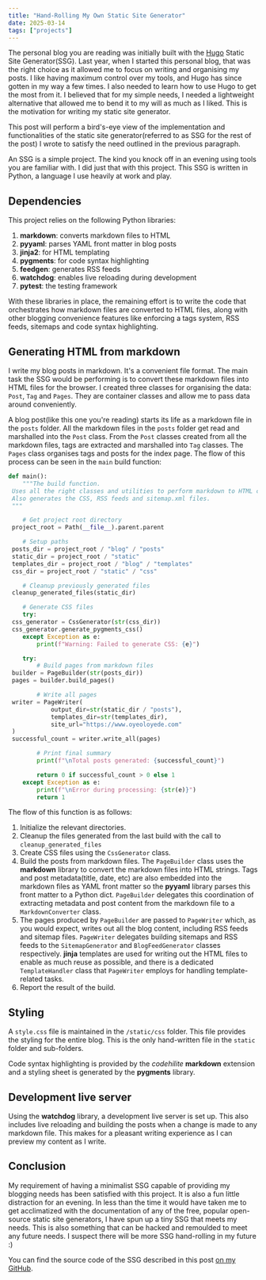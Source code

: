 ```yaml
---
title: "Hand-Rolling My Own Static Site Generator"
date: 2025-03-14
tags: ["projects"]
---
```


The personal blog you are reading was initially built with the [Hugo](https://gohugo.io/) Static Site Generator(SSG). Last year, when I started this personal blog, that was the right choice as it allowed me to focus on writing and organising my posts. I like having maximum control over my tools, and Hugo has since gotten in my way a few times. I also needed to learn how to use Hugo to get the most from it. I believed that for my simple needs, I needed a lightweight alternative that allowed me to bend it to my will as much as I liked. This is the motivation for writing my static site generator.

This post will perform a bird's-eye view of the implementation and functionalities of the static site generator(referred to as SSG for the rest of the post) I wrote to satisfy the need outlined in the previous paragraph.

An SSG is a simple project. The kind you knock off in an evening using tools you are familiar with. I did just that with this project. This SSG is written in Python, a language I use heavily at work and play.

## Dependencies

This project relies on the following Python libraries:

1. **markdown**: converts markdown files to HTML
2. **pyyaml**: parses YAML front matter in blog posts
3. **jinja2**: for HTML templating
4. **pygments**: for code syntax highlighting
5. **feedgen**: generates RSS feeds
6. **watchdog**: enables live reloading during development
7. **pytest**: the testing framework

With these libraries in place, the remaining effort is to write the code that orchestrates how markdown files are converted to HTML files, along with other blogging convenience features like enforcing a tags system, RSS feeds, sitemaps and code syntax highlighting.

## Generating HTML from markdown

I write my blog posts in markdown. It's a convenient file format. The main task the SSG would be performing is to convert these markdown files into HTML files for the browser. I created three classes for organising the data: `Post`, `Tag` and `Pages`. They are container classes and allow me to pass data around conveniently.

A blog post(like this one you're reading) starts its life as a markdown file in the `posts` folder. All the markdown files in the `posts` folder get read and marshalled into the `Post` class. From the `Post` classes created from all the markdown files, tags are extracted and marshalled into `Tag` classes. The `Pages` class organises tags and posts for the index page. The flow of this process can be seen in the `main` build function:

```py
def main():
    """The build function.
 Uses all the right classes and utilities to perform markdown to HTML conversion.
 Also generates the CSS, RSS feeds and sitemap.xml files.
 """

    # Get project root directory
 project_root = Path(__file__).parent.parent

    # Setup paths
 posts_dir = project_root / "blog" / "posts"
 static_dir = project_root / "static"
 templates_dir = project_root / "blog" / "templates"
 css_dir = project_root / "static" / "css"

    # Cleanup previously generated files
 cleanup_generated_files(static_dir)

    # Generate CSS files
    try:
 css_generator = CssGenerator(str(css_dir))
 css_generator.generate_pygments_css()
    except Exception as e:
        print(f"Warning: Failed to generate CSS: {e}")

    try:
        # Build pages from markdown files
 builder = PageBuilder(str(posts_dir))
 pages = builder.build_pages()

        # Write all pages
 writer = PageWriter(
            output_dir=str(static_dir / "posts"),
            templates_dir=str(templates_dir),
            site_url="https://www.oyeoloyede.com"
 )
 successful_count = writer.write_all(pages)

        # Print final summary
        print(f"\nTotal posts generated: {successful_count}")

        return 0 if successful_count > 0 else 1
    except Exception as e:
        print(f"\nError during processing: {str(e)}")
        return 1
```

The flow of this function is as follows:

1. Initialize the relevant directories.
2. Cleanup the files generated from the last build with the call to `cleanup_generated_files`
3. Create CSS files using the `CssGenerator` class.
4. Build the posts from markdown files. The `PageBuilder` class uses the **markdown** library to convert the markdown files into HTML strings. Tags and post metadata(title, date, etc) are also embedded into the markdown files as YAML front matter so the **pyyaml** library parses this front matter to a Python dict. `PageBuilder` delegates this coordination of extracting metadata and post content from the markdown file to a `MarkdownConverter` class.
5. The pages produced by `PageBuilder` are passed to `PageWriter` which, as you would expect, writes out all the blog content, including RSS feeds and sitemap files. `PageWriter` delegates building sitemaps and RSS feeds to the `SitemapGenerator` and `BlogFeedGenerator` classes respectively. **jinja** templates are used for writing out the HTML files to enable as much reuse as possible, and there is a dedicated `TemplateHandler` class that `PageWriter` employs for handling template-related tasks.
6. Report the result of the build.

## Styling

A `style.css` file is maintained in the `/static/css` folder. This file provides the styling for the entire blog. This is the only hand-written file in the `static` folder and sub-folders.

Code syntax highlighting is provided by the _codehilite_ **markdown** extension and a styling sheet is generated by the **pygments** library.

## Development live server

Using the **watchdog** library, a development live server is set up. This also includes live reloading and building the posts when a change is made to any markdown file. This makes for a pleasant writing experience as I can preview my content as I write.

## Conclusion

My requirement of having a minimalist SSG capable of providing my blogging needs has been satisfied with this project. It is also a fun little distraction for an evening. In less than the time it would have taken me to get acclimatized with the documentation of any of the free, popular open-source static site generators, I have spun up a tiny SSG that meets my needs. This is also something that can be hacked and remoulded to meet any future needs. I suspect there will be more SSG hand-rolling in my future :)

You can find the source code of the SSG described in this post [on my GitHub](https://github.com/Oyekunle-Mark/blog).
